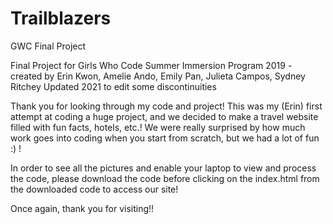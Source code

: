 # Trailblazers
GWC Final Project

Final Project for Girls Who Code Summer Immersion Program 2019 - created by Erin Kwon, Amelie Ando, Emily Pan, Julieta Campos, Sydney Ritchey
Updated 2021 to edit some discontinuities

Thank you for looking through my code and project! 
This was my (Erin) first attempt at coding a huge project, and we decided to make a travel website filled with fun facts, hotels, etc.! 
We were really surprised by how much work goes into coding when you start from scratch, but we had a lot of fun :) !

In order to see all the pictures and enable your laptop to view and process the code, please download the code before clicking on the index.html from the downloaded code to access our site!

Once again, thank you for visiting!!
